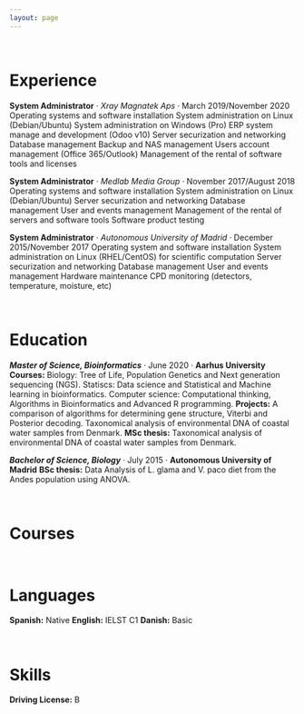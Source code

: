 ```yaml
---
layout: page
---
```


<p>&nbsp;</p>

# Experience

**System Administrator** · _Xray Magnatek Aps_ · March 2019/November 2020
    Operating systems and software installation
    System administration on Linux (Debian/Ubuntu)
    System administration on Windows (Pro)
    ERP system manage and development (Odoo v10)
    Server securization and networking
    Database management
    Backup and NAS management
    Users account management (Office 365/Outlook)
    Management of the rental of software tools and licenses

**System Administrator** · _Medlab Media Group_ · November 2017/August 2018
    Operating systems and software installation
    System administration on Linux (Debian/Ubuntu)
    Server securization and networking
    Database management
    User and events management
    Management of the rental of servers and software tools
    Software product testing

**System Administrator** · _Autonomous University of Madrid_ · December 2015/November 2017
    Operating system and software installation
    System administration on Linux (RHEL/CentOS) for scientific computation
    Server securization and networking
    Database management
    User and events management
    Hardware maintenance
    CPD monitoring (detectors, temperature, moisture, etc)

<p>&nbsp;</p>

# Education

***Master of Science, Bioinformatics*** · June 2020 · **Aarhus University**
    **Courses:**
	    Biology: Tree of Life, Population Genetics and Next generation sequencing (NGS).
	    Statiscs: Data science and Statistical and Machine learning in bioinformatics.
	    Computer science: Computational thinking, Algorithms in Bioinformatics and Advanced R programming.
    **Projects:**
	    A comparison of algorithms for determining gene structure, Viterbi and Posterior decoding.
	    Taxonomical analysis of environmental DNA of coastal water samples from Denmark.
    **MSc thesis:**
	    Taxonomical analysis of environmental DNA of coastal water samples from Denmark.

***Bachelor of Science, Biology*** · July 2015 · **Autonomous University of Madrid**
    **BSc thesis:**
	    Data Analysis of L. glama and V. paco diet from the Andes population using ANOVA.

<p>&nbsp;</p>

# Courses

<p>&nbsp;</p>

# Languages

**Spanish:** Native
**English:** IELST C1
**Danish:** Basic

<p>&nbsp;</p>

# Skills

**Driving License:** B
